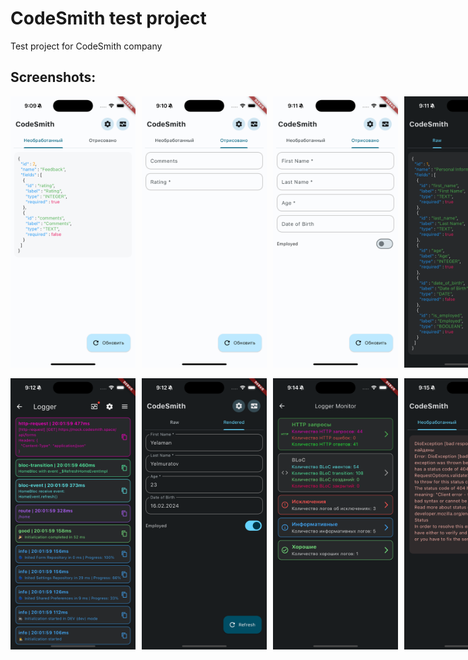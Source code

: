 # CodeSmith test project

Test project for CodeSmith company

## Screenshots:

<div style="display: flex; flex-direction: row; align-items: center; justify-content: flex-start;">
  <img src="assets/images/screenshot1.png" alt="Screenshot 1" width="200" style="margin-right: 10px;"/>
  <img src="assets/images/screenshot2.png" alt="Screenshot 2" width="200" style="margin-right: 10px;"/>
  <img src="assets/images/screenshot3.png" alt="Screenshot 3" width="200" style="margin-right: 10px;"/>
  <img src="assets/images/screenshot4.png" alt="Screenshot 4" width="200" style="margin-right: 10px;"/>
</div>
&nbsp;
<div style="display: flex; flex-direction: row; align-items: center; justify-content: flex-start;">
  <img src="assets/images/screenshot5.png" alt="Screenshot 5" width="200" style="margin-right: 10px;"/>
  <img src="assets/images/screenshot6.png" alt="Screenshot 6" width="200" style="margin-right: 10px;"/>
  <img src="assets/images/screenshot7.png" alt="Screenshot 7" width="200" style="margin-right: 10px;"/>
  <img src="assets/images/screenshot8.png" alt="Screenshot 8" width="200" style="margin-right: 0;"/>
</div>